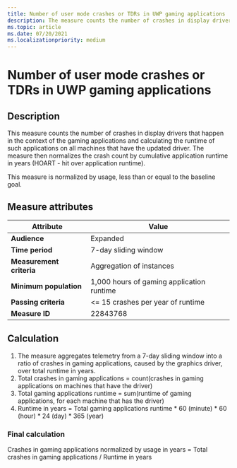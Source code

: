 ```yaml
---
title: Number of user mode crashes or TDRs in UWP gaming applications
description: The measure counts the number of crashes in display drivers that happen in the context of the gaming applications
ms.topic: article
ms.date: 07/20/2021
ms.localizationpriority: medium
---
```


# Number of user mode crashes or TDRs in UWP gaming applications

## Description

This measure counts the number of crashes in display drivers that happen in the context of the gaming applications and calculating the runtime of such applications on all machines that have the updated driver. The measure then normalizes the crash count by cumulative application runtime in years (HOART - hit over application runtime).

This measure is normalized by usage, less than or equal to the baseline goal.
 

## Measure attributes

|Attribute|Value|
|----|----|
|**Audience**|Expanded|
|**Time period**|7-day sliding window|
|**Measurement criteria**|Aggregation of instances|
|**Minimum population**|1,000 hours of gaming application runtime|
|**Passing criteria**|<= 15 crashes per year of runtime|
|**Measure ID**|22843768|

## Calculation

1.	The measure aggregates telemetry from a 7-day sliding window into a ratio of crashes in gaming applications, caused by the graphics driver, over total runtime in years.
2.	Total crashes in gaming applications = count(crashes in gaming applications on machines that have the driver)
3.	Total gaming applications runtime = sum(runtime of gaming applications, for each machine that has the driver)
4.	Runtime in years = Total gaming applications runtime * 60 (minute) * 60 (hour) * 24 (day) * 365 (year)


### Final calculation

Crashes in gaming applications normalized by usage in years = Total crashes in gaming applications / Runtime in years
